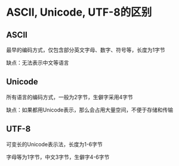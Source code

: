# ASCII, Unicode, UTF-8的区别

## ASCII

最早的编码方式，仅包含部分英文字母、数字、符号等，长度为1字节

缺点：无法表示中文等语言

## Unicode

所有语言的编码方式，一般为2字节，生僻字采用4字节

缺点：如果都用Unicode表示，那么会占用大量空间，不便于存储和传输

## UTF-8

可变长的Unicode表示法，长度为1-6字节

字母等为1字节，中文3字节，生僻字4-6字节